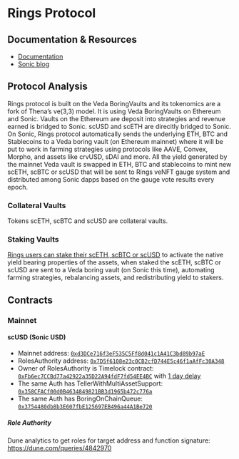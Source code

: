 # Rings Protocol

## Documentation & Resources

- [Documentation](https://docs.rings.xyz/)
- [Sonic blog](https://blog.soniclabs.com/rings-protocol-explained-scusd-and-sceth/)

## Protocol Analysis

Rings protocol is built on the Veda BoringVaults and its tokenomics are a fork of Thena’s ve(3,3) model. It is using Veda BoringVaults on Ethereum and Sonic. Vaults on the Ethereum are deposit into strategies and revenue earned is bridged to Sonic. scUSD and scETH are direcitly bridged to Sonic. On Sonic, Rings protocol automatically sends the underlying ETH, BTC and Stablecoins to a Veda boring vault (on Ethereum mainnet) where it will be put to work in farming strategies using protocols like AAVE, Convex, Morpho, and assets like crvUSD, sDAI and more. All the yield generated by the mainnet Veda vault is swapped in ETH, BTC and stablecoins to mint new scETH, scBTC or scUSD that will be sent to Rings veNFT gauge system and distributed among Sonic dapps based on the gauge vote results every epoch.

### Collateral Vaults

Tokens scETH, scBTC and scUSD are collateral vaults.

### Staking Vaults

[Rings users can stake their scETH, scBTC or scUSD](https://docs.rings.money/overview/veda-vaults/staking-vault-sonic) to activate the native yield bearing properties of the assets, when staked the scETH, scBTC or scUSD are sent to a Veda boring vault (on Sonic this time), automating farming strategies, rebalancing assets, and redistributing yield to stakers.

## Contracts

### Mainnet

#### scUSD (Sonic USD)

- Mainnet address: [`0xd3DCe716f3eF535C5Ff8d041c1A41C3bd89b97aE`](https://etherscan.io/address/0xd3DCe716f3eF535C5Ff8d041c1A41C3bd89b97aE)
- RolesAuthority address: [`0x7D5f6108e23c0CB2cfD744E5c46f1aAfFc30A348`](https://etherscan.io/address/0x7D5f6108e23c0CB2cfD744E5c46f1aAfFc30A348#code)
- Owner of RolesAuthority is Timelock contract: [`0xFb6ec7CCBd77a42922a35D22A94fdF7fd54EE4BC`](https://etherscan.io/address/0xFb6ec7CCBd77a42922a35D22A94fdF7fd54EE4BC#code) with [1 day delay](https://etherscan.io/address/0xFb6ec7CCBd77a42922a35D22A94fdF7fd54EE4BC#readContract#F5)
- The same Auth has TellerWithMultiAssetSupport: [`0x358CFACf00d0B4634849821BB3d1965b472c776a`](https://etherscan.io/address/0x358CFACf00d0B4634849821BB3d1965b472c776a#readContract#F4)
- The same Auth has BoringOnChainQueue: [`0x3754480db8b3E607fbE125697EB496a44A1Be720`](https://etherscan.io/address/0x3754480db8b3E607fbE125697EB496a44A1Be720#readContract#F3)

##### Role Authority

Dune analytics to get roles for target address and function signature: https://dune.com/queries/4842970